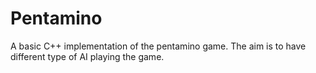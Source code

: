 # Pentamino
A basic C++ implementation of the pentamino game. The aim is to have different type of AI playing the game.
